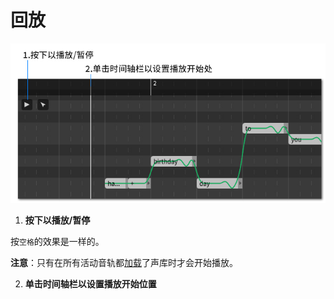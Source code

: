 # 回放

![](image/playback.jpg)

1. **按下以播放/暂停**

按`空格`的效果是一样的。

**注意**：只有在所有活动音轨都[加载](singer-selection.md)了声库时才会开始播放。

2. **单击时间轴栏以设置播放开始位置**